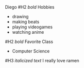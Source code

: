 Diego
#H2 *bold* Hobbies
- drawing
- making beats
- playing videogames
- watching anime

#H2 *bold* Favorite Class
- Computer Science

#H3 *italicized text* I really love ramen
